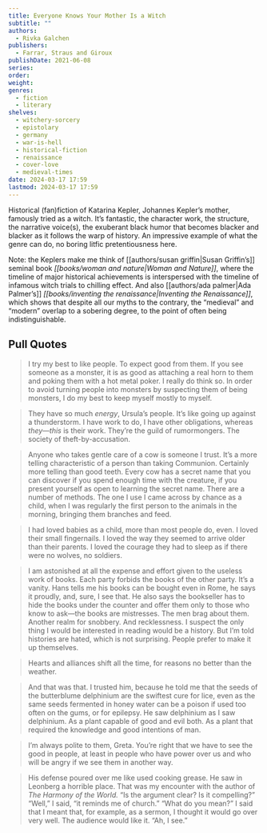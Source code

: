 ```yaml
---
title: Everyone Knows Your Mother Is a Witch
subtitle: ""
authors:
  - Rivka Galchen
publishers:
  - Farrar, Straus and Giroux
publishDate: 2021-06-08
series: 
order: 
weight: 
genres:
  - fiction
  - literary
shelves:
  - witchery-sorcery
  - epistolary
  - germany
  - war-is-hell
  - historical-fiction
  - renaissance
  - cover-love
  - medieval-times
date: 2024-03-17 17:59
lastmod: 2024-03-17 17:59
---
```

Historical (fan)fiction of Katarina Kepler, Johannes Kepler’s mother, famously tried as a witch. It’s fantastic, the character work, the structure, the narrative voice(s), the exuberant black humor that becomes blacker and blacker as it follows the warp of history. An impressive example of what the genre can do, no boring litfic pretentiousness here.

Note: the Keplers make me think of [[authors/susan griffin|Susan Griffin’s]] seminal book *[[books/woman and nature|Woman and Nature]]*, where the timeline of major historical achievements is interspersed with the timeline of infamous witch trials to chilling effect. And also [[authors/ada palmer|Ada Palmer’s]] *[[books/inventing the renaissance|Inventing the Renaissance]]*, which shows that despite all our myths to the contrary, the “medieval” and “modern” overlap to a sobering degree, to the point of often being indistinguishable. 

## Pull Quotes

> I try my best to like people. To expect good from them. If you see someone as a monster, it is as good as attaching a real horn to them and poking them with a hot metal poker. I really do think so. In order to avoid turning people into monsters by suspecting them of being monsters, I do my best to keep myself mostly to myself.

> They have so much *energy*, Ursula’s people. It’s like going up against a thunderstorm. I have work to do, I have other obligations, whereas *they—this* is their work. They’re the guild of rumormongers. The society of theft-by-accusation. 

> Anyone who takes gentle care of a cow is someone I trust. It’s a more telling characteristic of a person than taking Communion. Certainly more telling than good teeth. Every cow has a secret name that you can discover if you spend enough time with the creature, if you present yourself as open to learning the secret name. There are a number of methods. The one I use I came across by chance as a child, when I was regularly the first person to the animals in the morning, bringing them branches and feed.

> I had loved babies as a child, more than most people do, even. I loved their small fingernails. I loved the way they seemed to arrive older than their parents. I loved the courage they had to sleep as if there were no wolves, no soldiers.

> I am astonished at all the expense and effort given to the useless work of books. Each party forbids the books of the other party. It’s a vanity. Hans tells me his books can be bought even in Rome, he says it proudly, and, sure, I see that. He also says the bookseller has to hide the books under the counter and offer them only to those who know to ask—the books are mistresses. The men brag about them. Another realm for snobbery. And recklessness. I suspect the only thing I would be interested in reading would be a history. But I’m told histories are hated, which is not surprising. People prefer to make it up themselves.

> Hearts and alliances shift all the time, for reasons no better than the weather.

> And that was that. I trusted him, because he told me that the seeds of the butterblume delphinium are the swiftest cure for lice, even as the same seeds fermented in honey water can be a poison if used too often on the gums, or for epilepsy. He saw delphinium as I saw delphinium. As a plant capable of good and evil both. As a plant that required the knowledge and good intentions of man.

> I’m always polite to them, Greta. You’re right that we have to see the good in people, at least in people who have power over us and who will be angry if we see them in another way.

> His defense poured over me like used cooking grease. He saw in Leonberg a horrible place.
> That was my encounter with the author of *The Harmony of the World.*
> “Is the argument clear? Is it compelling?”
> “Well,” I said, “it reminds me of church.”
> “What do you mean?”
> I said that I meant that, for example, as a sermon, I thought it would go over very well. The audience would like it.
> “Ah, I see.”